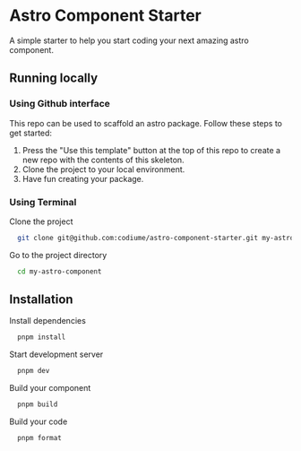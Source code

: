 # Astro Component Starter

A simple starter to help you start coding your next amazing astro component.

## Running locally

### Using Github interface

This repo can be used to scaffold an astro package. Follow these steps to get started:

1. Press the "Use this template" button at the top of this repo to create a new repo with the contents of this skeleton.
2. Clone the project to your local environment.
3. Have fun creating your package.

### Using Terminal

Clone the project

```bash
  git clone git@github.com:codiume/astro-component-starter.git my-astro-component
```

Go to the project directory

```bash
  cd my-astro-component
```

## Installation

Install dependencies

```bash
  pnpm install
```

Start development server

```bash
  pnpm dev
```

Build your component

```bash
  pnpm build
```

Build your code

```bash
  pnpm format
```
